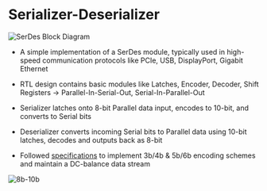 # Serializer-Deserializer
![SerDes Block Diagram](https://user-images.githubusercontent.com/34355989/121235730-2b609700-c863-11eb-905d-a186cc0347bb.jpg)

- A simple implementation of a SerDes module, typically used in high-speed communication protocols like PCIe, USB, DisplayPort, Gigabit Ethernet

- RTL design contains basic modules like Latches, Encoder, Decoder, Shift Registers -> Parallel-In-Serial-Out, Serial-In-Parallel-Out

- Serializer latches onto 8-bit Parallel data input, encodes to 10-bit, and converts to Serial bits

- Deserializer converts incoming Serial bits to Parallel data using 10-bit latches, decodes and outputs back as 8-bit

- Followed [specifications](http://www.latticesemi.com/products/designsoftwareandip/intellectualproperty/referencedesigns/referencedesigns01/8b10bencoderdecoder) to implement 3b/4b & 5b/6b encoding schemes and maintain a DC-balance data stream

![8b-10b](https://user-images.githubusercontent.com/34355989/131135737-fb6100c9-c64b-45e6-8f66-3da37a93afa2.png)
